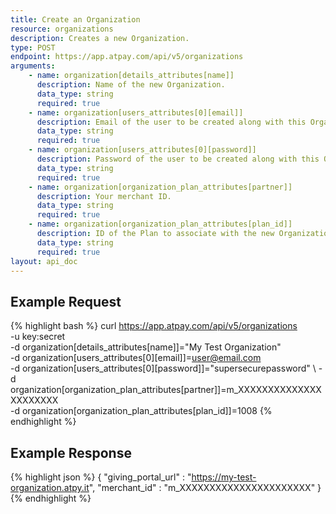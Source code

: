```yaml
---
title: Create an Organization
resource: organizations
description: Creates a new Organization.
type: POST
endpoint: https://app.atpay.com/api/v5/organizations
arguments:
    - name: organization[details_attributes[name]]
      description: Name of the new Organization.
      data_type: string
      required: true
    - name: organization[users_attributes[0][email]]
      description: Email of the user to be created along with this Organization
      data_type: string
      required: true
    - name: organization[users_attributes[0][password]]
      description: Password of the user to be created along with this Organization
      data_type: string
      required: true
    - name: organization[organization_plan_attributes[partner]]
      description: Your merchant ID.
      data_type: string
      required: true
    - name: organization[organization_plan_attributes[plan_id]]
      description: ID of the Plan to associate with the new Organization.
      data_type: string
      required: true
layout: api_doc
---
```


## Example Request
{% highlight bash %}
curl https://app.atpay.com/api/v5/organizations \
  -u key:secret \
  -d organization[details_attributes[name]]="My Test Organization" \
  -d organization[users_attributes[0][email]]=user@email.com \
  -d organization[users_attributes[0][password]]="supersecurepassword" \ 
  -d organization[organization_plan_attributes[partner]]=m_XXXXXXXXXXXXXXXXXXXXXX \
  -d organization[organization_plan_attributes[plan_id]]=1008
{% endhighlight %}

## Example Response
{% highlight json %}
{
  "giving_portal_url" : "https://my-test-organization.atpy.it",
  "merchant_id" : "m_XXXXXXXXXXXXXXXXXXXXXX"
}
{% endhighlight %}